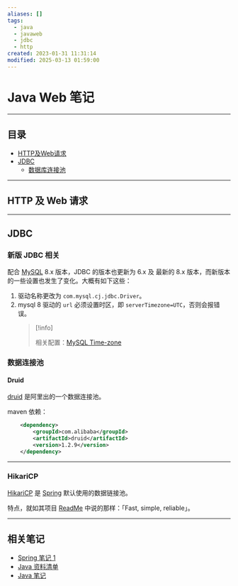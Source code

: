 ```yaml
---
aliases: []
tags:
  - java
  - javaweb
  - jdbc
  - http
created: 2023-01-31 11:31:14
modified: 2025-03-13 01:59:00
---
```


# Java Web 笔记

---

## 目录

* [HTTP及Web请求](#java_web_http_wrequest)
* [JDBC](#java_web_jdbc)
	* [数据库连接池](#java_web_jdbc_dbconnpooling)
---

## <span id="java_web_http_wrequest">HTTP 及 Web 请求</span>

---

## <span id="java_web_jdbc">JDBC</span>

### <span id="java_web_jdbc_newversion">新版 JDBC 相关</span>

配合 [MySQL](../DataBase/mysql/MySQL_Note.md) 8.x 版本，JDBC 的版本也更新为 6.x 及 最新的 8.x 版本，而新版本的一些设置也发生了变化。大概有如下这些：

1. 驱动名称更改为 `com.mysql.cj.jdbc.Driver`。
2. mysql 8 驱动的 `url` 必须设置时区，即 `serverTimezone=UTC`，否则会报错误。
   > [!info] 
   > 
   > 相关配置：[MySQL Time-zone](../DataBase/mysql/MySQL_Config_Note.md#time-zone)
   > 

### <span id="java_web_jdbc_dbconnpooling">数据连接池</span>

#### <span id="java_web_jdbc_dbconnpooling_druid">Druid</span>

[druid](https://github.com/alibaba/druid) 是阿里出的一个数据连接池。

maven 依赖：

```xml
	<dependency>
		<groupId>com.alibaba</groupId>
		<artifactId>druid</artifactId>
		<version>1.2.9</version>
    </dependency>
```

---

### <span id="java_web_jdbc_dbconnpooling_hikaricp">HikariCP</span>

[HikariCP](https://github.com/brettwooldridge/HikariCP) 是 [Spring](Spring/Spring_Note_1.md) 默认使用的数据链接池。

特点，就如其项目 [ReadMe](https://github.com/brettwooldridge/HikariCP#-hikaricpits-fasterhikari-hikal%C4%93-origin-japanese-light-ray) 中说的那样：「Fast, simple, reliable」。

---

## <span id="java_web_about">相关笔记</span>

* [Spring 笔记 1](./Spring/Spring_Note_1.md) 
* [Java 资料清单](Java_Material.md)
* [Java 笔记](Java_Note.md)

